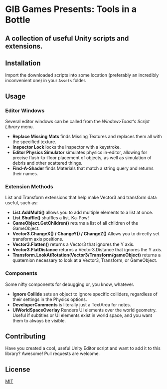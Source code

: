 # GIB Games Presents: Tools in a Bottle
## A collection of useful Unity scripts and extensions.


## Installation

Import the downloaded scripts into some location (preferably an incredibly inconvenient one) in your `Assets` folder.

## Usage

### Editor Windows

Several editor windows can be called from the *Window>Toast's Script Library* menu.

* **Replace Missing Mats** finds Missing Textures and replaces them all with the specified texture.
* **Inspector Lock** locks the Inspector with a keystroke.
* **Editor Physics Simulator** simulates physics in-editor, allowing for precise flush-to-floor placement of objects, as well as simulation of debris and other scattered things.
* **Find-A-Shader** finds Materials that match a string query and returns their names.

### Extension Methods
List and Transform extensions that help make Vector3 and transform data useful, such as:

* **List<T>.AddMulti()** allows you to add multiple elements to a list at once.
* **List.Shuffle()** shuffles a list. Ka-Pow!
* **GameObject.GetChildren()** returns a list of all children of the GameObject.
* **Vector3.ChangeX() / ChangeY() / ChangeZ()** Allows you to directly set transform axis positions.
* **Vector3.Flatten()** returns a Vector3 that ignores the Y axis.
* **Vector3.FlatDistance** returns a Vector3.Distance that ignores the Y axis.
* **Transform.LookAtRotation(Vector3/Transform/gameObject)** returns a quaternion necessary to look at a Vector3, Transform, or GameObject.

### Components
Some nifty components for debugging or, you know, whatever.

* **Ignore Collide** sets an object to ignore specific colliders, regardless of their settings in the Physics options.
* **DeveloperComments** is literally just a TextArea for notes.
* **UIWorldSpaceOverlay** Renders UI elements over the world geometry. Useful if subtitles or UI elements exist in world space, and you want them to always be visible.


## Contributing
Have you created a cool, useful Unity Editor script and want to add it to this library? Awesome! Pull requests are welcome. 

## License
[MIT](https://choosealicense.com/licenses/mit/)
